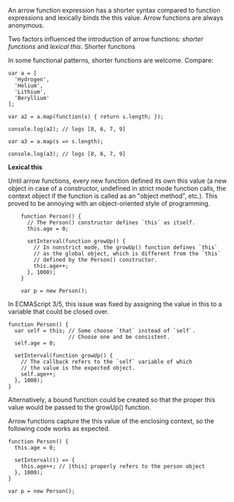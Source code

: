 An arrow function expression has a shorter syntax compared to function expressions and lexically binds the this value. Arrow functions are always anonymous. 

Two factors influenced the introduction of arrow functions: *shorter functions* and *lexical this*.
Shorter functions

In some functional patterns, shorter functions are welcome. Compare:

```
var a = [
  'Hydrogen',
  'Helium',
  'Lithium',
  'Beryllium'
];

var a2 = a.map(function(s) { return s.length; });

console.log(a2); // logs [8, 6, 7, 9]

var a3 = a.map(s => s.length);

console.log(a3); // logs [8, 6, 7, 9]
```

**Lexical this**

Until arrow functions, every new function defined its own this value (a new object in case of a constructor, undefined in strict mode function calls, the context object if the function is called as an "object method", etc.). This proved to be annoying with an object-oriented style of programming.

```
	function Person() {
	  // The Person() constructor defines `this` as itself.
	  this.age = 0;

	  setInterval(function growUp() {
		// In nonstrict mode, the growUp() function defines `this` 
		// as the global object, which is different from the `this`
		// defined by the Person() constructor.
		this.age++;
	  }, 1000);
	}

	var p = new Person();
```

In ECMAScript 3/5, this issue was fixed by assigning the value in this to a variable that could be closed over.

```
function Person() {
  var self = this; // Some choose `that` instead of `self`. 
                   // Choose one and be consistent.
  self.age = 0;

  setInterval(function growUp() {
    // The callback refers to the `self` variable of which
    // the value is the expected object.
    self.age++;
  }, 1000);
}
```

Alternatively, a bound function could be created so that the proper this value would be passed to the growUp() function.

Arrow functions capture the this value of the enclosing context, so the following code works as expected.

```
function Person() {
  this.age = 0;

  setInterval(() => {
    this.age++; // |this| properly refers to the person object
  }, 1000);
}

var p = new Person();
```
